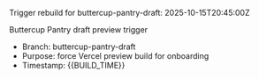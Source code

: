 Trigger rebuild for buttercup-pantry-draft: 2025-10-15T20:45:00Z

Buttercup Pantry draft preview trigger

- Branch: buttercup-pantry-draft
- Purpose: force Vercel preview build for onboarding
- Timestamp: {{BUILD_TIME}}



